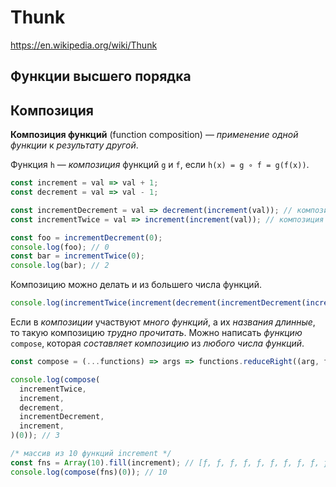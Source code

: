 # Thunk

https://en.wikipedia.org/wiki/Thunk

## Функции высшего порядка

## Композиция

**Композиция функций** (function composition) — *применение одной функции* к *результату другой*. 

Функция `h` — *композиция* функций `g` и `f`, если `h(x) = g ∘ f = g(f(x))`.

```js
const increment = val => val + 1;
const decrement = val => val - 1;

const incrementDecrement = val => decrement(increment(val)); // композиция
const incrementTwice = val => increment(increment(val)); // композиция

const foo = incrementDecrement(0);
console.log(foo); // 0
const bar = incrementTwice(0);
console.log(bar); // 2
```

Композицию можно делать и из большего числа функций.
```js
console.log(incrementTwice(increment(decrement(incrementDecrement(increment(0)))))); // 3
```
Если в *композиции* участвуют *много функций*, а их *названия длинные*, то такую композицию *трудно прочитать*. Можно написать *функцию* `compose`, которая *составляет композицию* из *любого числа функций*.
```js
const compose = (...functions) => args => functions.reduceRight((arg, fn) => fn(arg), args);

console.log(compose(
  incrementTwice,
  increment,
  decrement,
  incrementDecrement,
  increment,
)(0)); // 3

/* массив из 10 функций increment */
const fns = Array(10).fill(increment); // [ƒ, ƒ, ƒ, ƒ, ƒ, ƒ, ƒ, ƒ, ƒ, ƒ]
console.log(compose(fns)(0)); // 10
```
